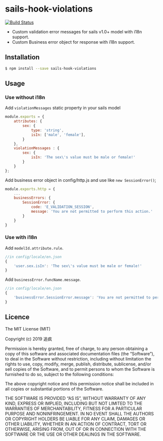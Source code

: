 sails-hook-violations
=====================

[![Build Status](https://travis-ci.org/lykmapipo/sails-hook-validation.svg?branch=master)](https://travis-ci.org/lykmapipo/sails-hook-validation)

+ Custom validation error messages for sails v1.0+ model with i18n support.
+ Custom Business error object for response with i18n support.  

## Installation
```sh
$ npm install --save sails-hook-violations
```

## Usage

### Use without i18n

Add `violationMessages` static property in your sails model
```js
module.exports = {
    attributes: {
        sex: {
            type: 'string',
            isIn: ['male', 'female'],
        }
    },
    violationMessages : {
        sex: {
            isIn: 'The sex\'s value must be male or female!'
        }
    }
};
```

Add business error object in config/http.js and use like ```new SessionError()```;
```js
module.exports.http = {
    ...
    businessErrors: {
        SessionError: {
            code: 'E_VALIDATION_SESSION',
            message: 'You are not permitted to perform this action.'
        }
    }
}
```

### Use with i18n

Add `modelId.attribute.rule`.
```javascript
//in config/locale/en.json
{
    'user.sex.isIn': 'The sex\'s value must be male or female!'
}
```

Add `businessError.funcName.message`.
```javascript
//in config/locale/en.json
{
    'businessError.SessionError.message': 'You are not permitted to perform this action.'
}
```

## Licence

The MIT License (MIT)

Copyright (c) 2019 追疯

Permission is hereby granted, free of charge, to any person obtaining a copy of this software and associated documentation files (the “Software”), to deal in the Software without restriction, including without limitation the rights to use, copy, modify, merge, publish, distribute, sublicense, and/or sell copies of the Software, and to permit persons to whom the Software is furnished to do so, subject to the following conditions:

The above copyright notice and this permission notice shall be included in all copies or substantial portions of the Software.

THE SOFTWARE IS PROVIDED “AS IS”, WITHOUT WARRANTY OF ANY KIND, EXPRESS OR IMPLIED, INCLUDING BUT NOT LIMITED TO THE WARRANTIES OF MERCHANTABILITY, FITNESS FOR A PARTICULAR PURPOSE AND NONINFRINGEMENT. IN NO EVENT SHALL THE AUTHORS OR COPYRIGHT HOLDERS BE LIABLE FOR ANY CLAIM, DAMAGES OR OTHER LIABILITY, WHETHER IN AN ACTION OF CONTRACT, TORT OR OTHERWISE, ARISING FROM, OUT OF OR IN CONNECTION WITH THE SOFTWARE OR THE USE OR OTHER DEALINGS IN THE SOFTWARE. 